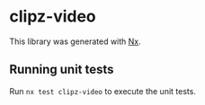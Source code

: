 # clipz-video

This library was generated with [Nx](https://nx.dev).

## Running unit tests

Run `nx test clipz-video` to execute the unit tests.
